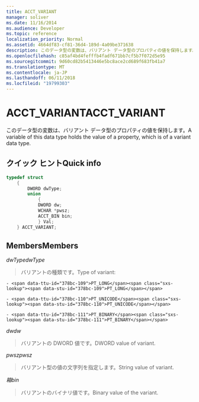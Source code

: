 ```yaml
---
title: ACCT_VARIANT
manager: soliver
ms.date: 11/16/2014
ms.audience: Developer
ms.topic: reference
localization_priority: Normal
ms.assetid: 4664df83-cf81-36d4-189d-4a09be371638
description: このデータ型の変数は、バリアント データ型のプロパティの値を保持します。
ms.openlocfilehash: c85af4bd4fefffb4fadf671bb7cf5b7f072d5e95
ms.sourcegitcommit: 9d60cd82b5413446e5bc8ace2cd689f683fb41a7
ms.translationtype: MT
ms.contentlocale: ja-JP
ms.lasthandoff: 06/11/2018
ms.locfileid: "19799303"
---
```

# <a name="acctvariant"></a><span data-ttu-id="378bc-103">ACCT_VARIANT</span><span class="sxs-lookup"><span data-stu-id="378bc-103">ACCT_VARIANT</span></span>

<span data-ttu-id="378bc-104">このデータ型の変数は、バリアント データ型のプロパティの値を保持します。</span><span class="sxs-lookup"><span data-stu-id="378bc-104">A variable of this data type holds the value of a property, which is of a variant data type.</span></span>
  
## <a name="quick-info"></a><span data-ttu-id="378bc-105">クイック ヒント</span><span class="sxs-lookup"><span data-stu-id="378bc-105">Quick info</span></span>

```cpp
typedef struct 
    { 
        DWORD dwType; 
        union  
            { 
            DWORD dw; 
            WCHAR *pwsz; 
            ACCT_BIN bin; 
            } Val; 
    } ACCT_VARIANT; 

```

## <a name="members"></a><span data-ttu-id="378bc-106">Members</span><span class="sxs-lookup"><span data-stu-id="378bc-106">Members</span></span>

<span data-ttu-id="378bc-107">_dwType_</span><span class="sxs-lookup"><span data-stu-id="378bc-107">_dwType_</span></span>
  
> <span data-ttu-id="378bc-108">バリアントの種類です。</span><span class="sxs-lookup"><span data-stu-id="378bc-108">Type of variant:</span></span>
    
    - <span data-ttu-id="378bc-109">PT_LONG</span><span class="sxs-lookup"><span data-stu-id="378bc-109">PT_LONG</span></span>
    
    - <span data-ttu-id="378bc-110">PT_UNICODE</span><span class="sxs-lookup"><span data-stu-id="378bc-110">PT_UNICODE</span></span>
    
    - <span data-ttu-id="378bc-111">PT_BINARY</span><span class="sxs-lookup"><span data-stu-id="378bc-111">PT_BINARY</span></span>
    
<span data-ttu-id="378bc-112">_dw_</span><span class="sxs-lookup"><span data-stu-id="378bc-112">_dw_</span></span>
  
> <span data-ttu-id="378bc-113">バリアントの DWORD 値です。</span><span class="sxs-lookup"><span data-stu-id="378bc-113">DWORD value of variant.</span></span>
    
<span data-ttu-id="378bc-114">_pwsz_</span><span class="sxs-lookup"><span data-stu-id="378bc-114">_pwsz_</span></span>
  
> <span data-ttu-id="378bc-115">バリアント型の値の文字列を指定します。</span><span class="sxs-lookup"><span data-stu-id="378bc-115">String value of variant.</span></span>
    
<span data-ttu-id="378bc-116">_箱_</span><span class="sxs-lookup"><span data-stu-id="378bc-116">_bin_</span></span>
  
> <span data-ttu-id="378bc-117">バリアントのバイナリ値です。</span><span class="sxs-lookup"><span data-stu-id="378bc-117">Binary value of the variant.</span></span>
    

